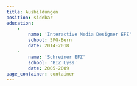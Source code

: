 ```yaml
---
title: Ausbildungen
position: sidebar
education:
    -
        name: 'Interactive Media Designer EFZ'
        school: SFG-Bern
        date: 2014-2018
    -
        name: 'Schreiner EFZ'
        school: 'BIZ Lyss'
        date: 2005-2009
page_container: container
---
```


